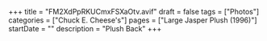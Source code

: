 +++
title = "FM2XdPpRKUCmxFSXaOtv.avif"
draft = false
tags = ["Photos"]
categories = ["Chuck E. Cheese's"]
pages = ["Large Jasper Plush (1996)"]
startDate = ""
description = "Plush Back"
+++
